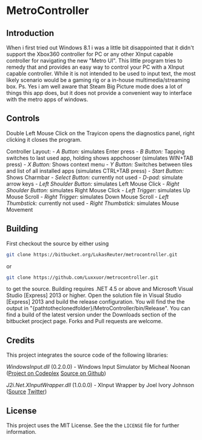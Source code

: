 # MetroController

## Introduction

When i first tried out Windows 8.1 i was a little bit disappointed that it didn't support the Xbox360 controller for PC or any other XInput capable controller for navigating the new "Metro UI".
This little program tries to remedy that and provides an easy way to control your PC with a XInput capable controller.
While it is not intended to be used to input text, the most likely scenario would be a gaming rig or a in-house multimedia/streaming box.
Ps. Yes i am well aware that Steam Big Picture mode does a lot of things this app does, but it does not provide a convenient way to interface with the metro apps of windows.


## Controls

Double Left Mouse Click on the Trayicon opens the diagnostics panel, right clicking it closes the program.

Controller Layout:
	- *A Button:* simulates Enter press
	- *B Button:* Tapping switches to last used app, holding shows appchooser (simulates WIN+TAB press)
	- *X Button:* Shows context menu
	- *Y Button:* Switches between tiles and list of all installed apps (simulates CTRL+TAB press)
	- *Start Button:* Shows Charmbar
	- *Select Button:* currently not used
	- *D-pad:* simulate arrow keys
	- *Left Shoulder Button:* simulates Left Mouse Click 
	- *Right Shoulder Button:* simulates Right Mouse Click
	- *Left Trigger:* simulates Up Mouse Scroll
	- *Right Trigger:* simulates Down Mouse Scroll
	- *Left Thumbstick:* currently not used
	- *Right Thumbstick:* simulates Mouse Movement



## Building

First checkout the source by either using 

``` sh
git clone https://bitbucket.org/LukasReuter/metrocontroller.git
```

or

``` sh
git clone https://github.com/Luxxuor/metrocontroller.git
```

to get the source. Building requires .NET 4.5 or above and Microsoft Visual Studio [Express] 2013 or higher.
Open the solution file in Visual Studio [Express] 2013 and build the release configuration.
You will find the the output in "{pathtotheclonedfolder}/MetroController/bin/Release". You can find a build of the latest version under the Downloads section of the bitbucket procject page. 
Forks and Pull requests are welcome.


## Credits

This project integrates the source code of the following libraries:

*WindowsInput.dll* (0.2.0.0) - Windows Input Simulator by Micheal Noonan ([Project on Codeplex](https://inputsimulator.codeplex.com/)
																		  [Source on Github](https://github.com/michaelnoonan/inputsimulator))

*J2i.Net.XInputWrapper.dll* (1.0.0.0) - XInput Wrapper by Joel Ivory Johnson ([Source](http://www.j2i.net/blogEngine/post/2012/11/11/Using-XInput-to-access-an-Xbox-360-Controller-in-Managed-Code.aspx)
																			  [Twitter](https://twitter.com/j2inet))


## License

This project uses the MIT License. See the the `LICENSE` file for further information.

